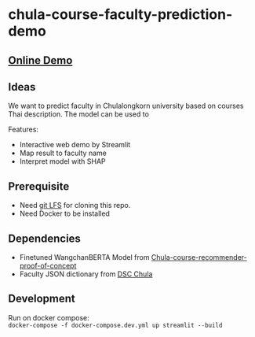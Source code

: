 # chula-course-faculty-prediction-demo

## [Online Demo](https://share.streamlit.io/new5558/chula-course-faculty-prediction-demo/src/main.py)

## Ideas
We want to predict faculty in Chulalongkorn university based on courses Thai description. The model can be used to 

Features:
- Interactive web demo by Streamlit
- Map result to faculty name
- Interpret model with SHAP

## Prerequisite
- Need [git LFS](https://git-lfs.github.com/) for cloning this repo.
- Need Docker to be installed 

## Dependencies
- Finetuned WangchanBERTA Model from [Chula-course-recommender-proof-of-concept](https://github.com/new5558/Chula-course-recommender-proof-of-concept)
- Faculty JSON dictionary from [DSC Chula](https://raw.githubusercontent.com/DSCChula/chula-util/main/src/faculties.json)

## Development
Run on docker compose:    
`docker-compose -f docker-compose.dev.yml up streamlit --build`
